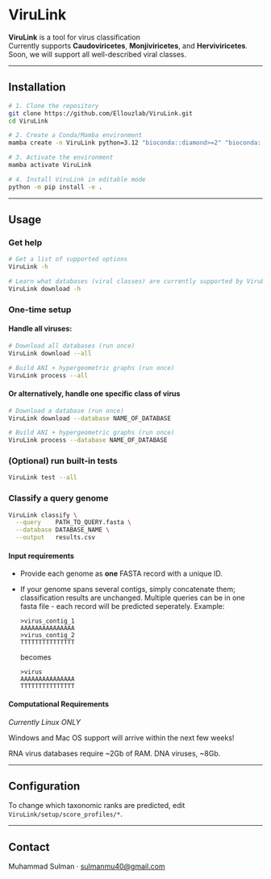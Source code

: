 # ViruLink
**ViruLink** is a tool for virus classification  
Currently supports **Caudoviricetes**, **Monjiviricetes**, and **Herviviricetes**. Soon, we will support all well-described viral classes.

---

## Installation

```bash
# 1. Clone the repository
git clone https://github.com/Ellouzlab/ViruLink.git
cd ViruLink

# 2. Create a Conda/Mamba environment
mamba create -n ViruLink python=3.12 "bioconda::diamond>=2" "bioconda::skani=0.2.2"

# 3. Activate the environment
mamba activate ViruLink

# 4. Install ViruLink in editable mode
python -m pip install -e .
```

---

## Usage

### Get help
```bash
# Get a list of supported options
ViruLink -h

# Learn what databases (viral classes) are currently supported by ViruLink
ViruLink download -h
```

### One-time setup

#### Handle all viruses:
```bash
# Download all databases (run once)
ViruLink download --all

# Build ANI + hypergeometric graphs (run once)
ViruLink process --all
```
#### Or alternatively, handle one specific class of virus
```bash
# Download a database (run once)
ViruLink download --database NAME_OF_DATABASE

# Build ANI + hypergeometric graphs (run once)
ViruLink process --database NAME_OF_DATABASE
```

### (Optional) run built-in tests
```bash
ViruLink test --all
```

### Classify a query genome
```bash
ViruLink classify \
  --query    PATH_TO_QUERY.fasta \
  --database DATABASE_NAME \
  --output   results.csv
```

#### Input requirements
* Provide each genome as **one** FASTA record with a unique ID.
* If your genome spans several contigs, simply concatenate them; classification results are unchanged.  Multiple queries can be in one fasta file - each record will be predicted seperately.
  Example:

  ```fasta
  >virus_contig_1
  AAAAAAAAAAAAAAA
  >virus_contig_2
  TTTTTTTTTTTTTTT
  ```

  becomes

  ```fasta
  >virus
  AAAAAAAAAAAAAAA
  TTTTTTTTTTTTTTT
  ```


#### Computational Requirements
*Currently Linux ONLY* 

Windows and Mac OS support will arrive within the next few weeks!

RNA virus databases require ~2Gb of RAM. DNA viruses, ~8Gb.

---


## Configuration

To change which taxonomic ranks are predicted, edit  
`ViruLink/setup/score_profiles/*`.



---

## Contact

Muhammad Sulman · <sulmanmu40@gmail.com>
